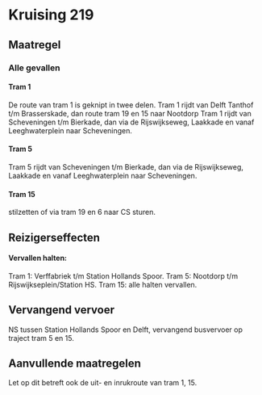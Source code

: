# Kruising 219
## Maatregel
### Alle gevallen

#### Tram 1
De route van tram 1 is geknipt in twee delen.
Tram 1 rijdt van Delft Tanthof t/m Brasserskade, dan route tram 19 en 15 naar Nootdorp
Tram 1 rijdt van Scheveningen t/m Bierkade, dan via de Rijswijkseweg, Laakkade en vanaf Leeghwaterplein naar Scheveningen.

#### Tram 5
Tram 5 rijdt van Scheveningen t/m Bierkade, dan via de Rijswijkseweg, Laakkade en vanaf Leeghwaterplein naar Scheveningen.

#### Tram 15
stilzetten of via tram 19 en 6 naar CS sturen.

## Reizigerseffecten

#### Vervallen halten:
Tram 1: Verffabriek t/m Station Hollands Spoor.
Tram 5: Nootdorp t/m Rijswijkseplein/Station HS.
Tram 15: alle halten vervallen.

## Vervangend vervoer
NS tussen Station Hollands Spoor en Delft, vervangend busvervoer op traject tram 5 en 15.

## Aanvullende maatregelen
Let op dit betreft ook de uit- en inrukroute van tram 1, 15.

